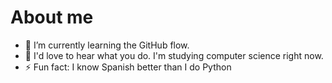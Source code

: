 # About me

- 🌱 I’m currently learning the GitHub flow.
- 💬 I'd love to hear what you do. I'm studying computer science right now.
- ⚡ Fun fact: I know Spanish better than I do Python
